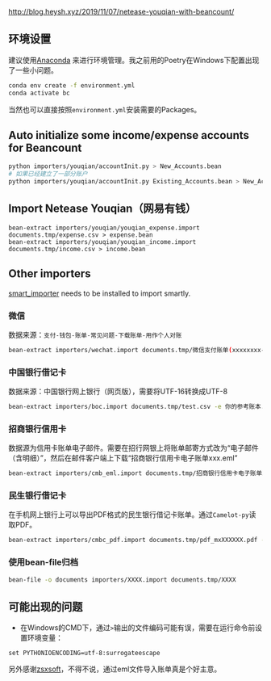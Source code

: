 <http://blog.heysh.xyz/2019/11/07/netease-youqian-with-beancount/>

## 环境设置

建议使用[Anaconda](https://mirrors.tuna.tsinghua.edu.cn/help/anaconda/)
来进行环境管理。我之前用的Poetry在Windows下配置出现了一些小问题。

```bash
conda env create -f environment.yml
conda activate bc
```
当然也可以直接按照`environment.yml`安装需要的Packages。

## Auto initialize some income/expense accounts for Beancount

```bash
python importers/youqian/accountInit.py > New_Accounts.bean
# 如果已经建立了一部分账户
python importers/youqian/accountInit.py Existing_Accounts.bean > New_Accounts.bean
```

## Import Netease Youqian（网易有钱）

```
bean-extract importers/youqian/youqian_expense.import documents.tmp/expense.csv > expense.bean
bean-extract importers/youqian/youqian_income.import documents.tmp/income.csv > income.bean
```

## Other importers

[smart_importer](https://github.com/beancount/smart_importer) needs to be installed to import smartly.

### 微信

数据来源：`支付-钱包-账单-常见问题-下载账单-用作个人对账`

```bash
bean-extract importers/wechat.import documents.tmp/微信支付账单(xxxxxxxx-xxxxxxxx).csv -e 你的参考账本.bean> test.bean 
```

### 中国银行借记卡

数据来源：中国银行网上银行（网页版），需要将UTF-16转换成UTF-8

```bash
bean-extract importers/boc.import documents.tmp/test.csv -e 你的参考账本.bean> test.bean
```
### 招商银行信用卡

数据源为信用卡账单电子邮件。需要在招行网银上将账单邮寄方式改为“电子邮件（含明细）”，然后在邮件客户端上下载“招商银行信用卡电子账单xxx.eml”

```bash
bean-extract importers/cmb_eml.import documents.tmp/招商银行信用卡电子账单xxx.eml -e 你的参考账本.bean> test.bean
```

### 民生银行借记卡

在手机网上银行上可以导出PDF格式的民生银行借记卡账单。通过`Camelot-py`读取PDF。

```bash
bean-extract importers/cmbc_pdf.import documents.tmp/pdf_mxXXXXXX.pdf -e 你的参考账本.bean> test.bean
```

### 使用bean-file归档

```bash
bean-file -o documents importers/XXXX.import documents.tmp/XXXX 
```

## 可能出现的问题

- 在Windows的CMD下，通过`>`输出的文件编码可能有误，需要在运行命令前设置环境变量：

```CMD
set PYTHONIOENCODING=utf-8:surrogateescape
```


另外感谢[zsxsoft](https://github.com/zsxsoft/my-beancount-scripts)，不得不说，通过eml文件导入账单真是个好主意。
